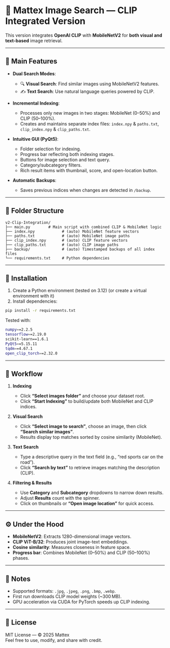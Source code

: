 # 🔹 Mattex Image Search — CLIP Integrated Version

This version integrates **OpenAI CLIP** with **MobileNetV2** for **both visual and text-based** image retrieval.

---

## 🚀 Main Features

- **Dual Search Modes**:
  - 🔍 **Visual Search**: Find similar images using MobileNetV2 features.
  - ✍️ **Text Search**: Use natural language queries powered by CLIP.

- **Incremental Indexing**:
  - Processes only new images in two stages: MobileNet (0–50%) and CLIP (50–100%).
  - Creates and maintains separate index files: `index.npy` & `paths.txt`, `clip_index.npy` & `clip_paths.txt`.

- **Intuitive GUI (PyQt5)**:
  - Folder selection for indexing.
  - Progress bar reflecting both indexing stages.
  - Buttons for image selection and text query.
  - Category/subcategory filters.
  - Rich result items with thumbnail, score, and open-location button.

- **Automatic Backups**:
  - Saves previous indices when changes are detected in `/backup`.

---

## 📂 Folder Structure

```
v2-Clip-Integration/
├── main.py        # Main script with combined CLIP & MobileNet logic
├── index.npy            # (auto) MobileNet feature vectors
├── paths.txt            # (auto) MobileNet image paths
├── clip_index.npy       # (auto) CLIP feature vectors
├── clip_paths.txt       # (auto) CLIP image paths
├── backup/              # (auto) Timestamped backups of all index files
└── requirements.txt     # Python dependencies
```

---

## 🔧 Installation

1. Create a Python environment (tested on 3.12) (or create a virtual environment with it)
2. Install dependencies:

```bash
pip install -r requirements.txt
```

Tested with:
```bash
numpy==2.2.5
tensorflow==2.19.0
scikit-learn==1.6.1
PyQt5==5.15.11
tqdm==4.67.1
open_clip_torch==2.32.0
```
---

## 📖 Workflow

1. **Indexing**  
   - Click **“Select images folder”** and choose your dataset root.  
   - Click **“Start Indexing”** to build/update both MobileNet and CLIP indices.  

2. **Visual Search**  
   - Click **“Select image to search”**, choose an image, then click **“Search similar images”**.  
   - Results display top matches sorted by cosine similarity (MobileNet).

3. **Text Search**  
   - Type a descriptive query in the text field (e.g., “red sports car on the road”).  
   - Click **“Search by text”** to retrieve images matching the description (CLIP).

4. **Filtering & Results**  
   - Use **Category** and **Subcategory** dropdowns to narrow down results.  
   - Adjust **Results** count with the spinner.  
   - Click on thumbnails or **“Open image location”** for quick access.

---

## ⚙️ Under the Hood

- **MobileNetV2**: Extracts 1280-dimensional image vectors.
- **CLIP ViT-B/32**: Produces joint image-text embeddings.
- **Cosine similarity**: Measures closeness in feature space.
- **Progress bar**: Combines MobileNet (0–50%) and CLIP (50–100%) phases.

---

## 📝 Notes

- Supported formats: `.jpg`, `.jpeg`, `.png`, `.bmp`, `.webp`.
- First run downloads CLIP model weights (~300 MB).
- GPU acceleration via CUDA for PyTorch speeds up CLIP indexing.

---

## 📄 License

MIT License — © 2025 Mattex  
Feel free to use, modify, and share with credit.
